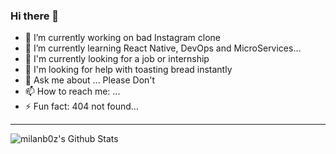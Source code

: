### Hi there 👋


- 🔭 I’m currently working on bad Instagram clone
- 🌱 I’m currently learning React Native, DevOps and MicroServices...
- 👯 I'm currently looking for a job or internship
- 🤔 I'm looking for help with toasting bread instantly
- 💬 Ask me about ...  Please Don't
- 📫 How to reach me: ...
- ⚡ Fun fact: 404 not found...

---


<img align="left" alt="milanb0z's Github Stats" src="https://github-readme-stats.codestackr.vercel.app/api?username=milanb0z&show_icons=true&hide_border=true" />

